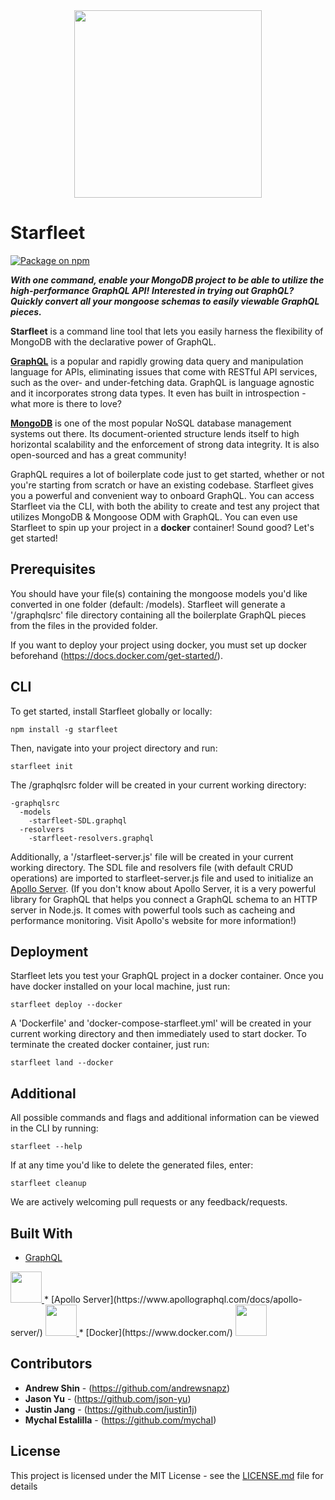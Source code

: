 <div align="center">
<a href="https://github.com/Traversal-Labs/starfleet">
  <img width="300" height="300" src="https://i.imgur.com/VRfXvfh.jpg">
</a>
</div>

# Starfleet

[![Package on npm](https://img.shields.io/npm/v/postgraphile.svg?style=flat)](https://www.npmjs.com/)

_**With one command, enable your MongoDB project to be able to utilize the high-performance GraphQL API!**_
_**Interested in trying out GraphQL? Quickly convert all your mongoose schemas to easily viewable GraphQL pieces.**_

**Starfleet** is a command line tool that lets you easily harness the flexibility of MongoDB with the declarative power of GraphQL.

[**GraphQL**](https://graphql.org/) is a popular and rapidly growing data query and manipulation language for APIs, eliminating issues that come with RESTful API services, such as the over- and under-fetching data. GraphQL is language agnostic and it incorporates strong data types. It even has built in introspection - what more is there to love?

[**MongoDB**](https://www.mongodb.com/) is one of the most popular NoSQL database management systems out there. Its document-oriented structure lends itself to high horizontal scalability and the enforcement of strong data integrity. It is also open-sourced and has a great community!

GraphQL requires a lot of boilerplate code just to get started, whether or not you're starting from scratch or have an existing codebase. Starfleet gives you a powerful and convenient way to onboard GraphQL. You can access Starfleet via the CLI, with both the ability to create and test any project that utilizes MongoDB & Mongoose ODM with GraphQL. You can even use Starfleet to spin up your project in a **docker** container! Sound good? Let's get started!

## Prerequisites

You should have your file(s) containing the mongoose models you'd like converted in one folder (default: /models). Starfleet will generate a '/graphqlsrc' file directory containing all the boilerplate GraphQL pieces from the files in the provided folder.

If you want to deploy your project using docker, you must set up docker beforehand (https://docs.docker.com/get-started/). 


## CLI

To get started, install Starfleet globally or locally:

```
npm install -g starfleet
```

Then, navigate into your project directory and run:

```
starfleet init
```

The /graphqlsrc folder will be created in your current working directory:

```
-graphqlsrc
  -models
    -starfleet-SDL.graphql
  -resolvers
    -starfleet-resolvers.graphql
```
Additionally, a '/starfleet-server.js' file will be created in your current working directory. The SDL file and resolvers file (with default CRUD operations) are imported to starfleet-server.js file and used to initialize an [Apollo Server](https://www.apollographql.com/docs/apollo-server/). (If you don't know about Apollo Server, it is a very powerful library for GraphQL that helps you connect a GraphQL schema to an HTTP server in Node.js. It comes with powerful tools such as cacheing and performance monitoring. Visit Apollo's website for more information!)

## Deployment

Starfleet lets you test your GraphQL project in a docker container. Once you have docker installed on your local machine, just run:

```
starfleet deploy --docker
```

A 'Dockerfile' and 'docker-compose-starfleet.yml' will be created in your current working directory and then immediately used to start docker. To terminate the created
docker container, just run:

```
starfleet land --docker
```

## Additional

All possible commands and flags and additional information can be viewed in the CLI by running:

```
starfleet --help
```

If at any time you'd like to delete the generated files, enter:

```
starfleet cleanup
```

We are actively welcoming pull requests or any feedback/requests.

## Built With

* [GraphQL](https://graphql.org/) 
<a href="https://github.com/Traversal-Labs/starfleet">
  <img width="50" height="50" src="https://avatars0.githubusercontent.com/u/12972006">
</a>
* [Apollo Server](https://www.apollographql.com/docs/apollo-server/) 
<a href="https://github.com/Traversal-Labs/starfleet">
  <img width="50" height="50" src="https://user-images.githubusercontent.com/841294/53402609-b97a2180-39ba-11e9-8100-812bab86357c.png">
</a>
* [Docker](https://www.docker.com/) 
<a href="https://github.com/Traversal-Labs/starfleet">
  <img width="50" height="50" src="(https://avatars0.githubusercontent.com/u/5429470">
</a>

## Contributors

* **Andrew Shin** - (https://github.com/andrewsnapz)
* **Jason Yu** - (https://github.com/json-yu)
* **Justin Jang** - (https://github.com/justin1j)
* **Mychal Estalilla** - (https://github.com/mychaI)

## License

This project is licensed under the MIT License - see the [LICENSE.md](LICENSE.md) file for details
